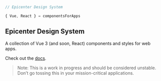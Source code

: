 ```javascript
// Epicenter Design System

{ Vue, React } = componentsForApps
```

## Epicenter Design System

A collection of Vue 3 (and soon, React) components and styles for web apps.

Check out the [docs](https://docs.epicenter.design).

> Note: This is a work in progress and should be considered unstable. Don’t go tossing this in your mission-critical applications.
